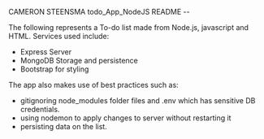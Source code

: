 CAMERON STEENSMA
todo_App_NodeJS README --

The following represents a To-do list made from Node.js, javascript and HTML.
Services used include:
* Express Server
* MongoDB Storage and persistence
* Bootstrap for styling

The app also makes use of best practices such as:
* gitignoring node_modules folder files and .env which has sensitive DB credentials.
* using nodemon to apply changes to server without restarting it
* persisting data on the list.
